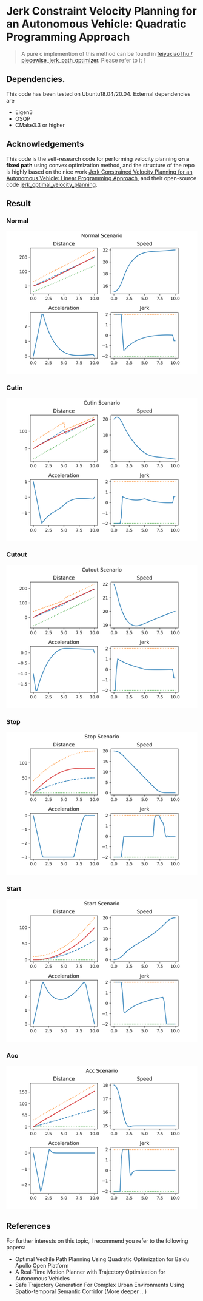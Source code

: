 # Jerk Constraint Velocity Planning for an Autonomous Vehicle: Quadratic Programming Approach

> A pure c implemention of this method can be found in [feiyuxiaoThu
/
piecewise_jerk_path_optimizer](https://github.com/feiyuxiaoThu/piecewise_jerk_path_optimizer). Please refer to it !

## Dependencies. 
This code has been tested on Ubuntu18.04/20.04. External dependencies are 

- Eigen3
- OSQP
- CMake3.3 or higher

## Acknowledgements
This code is the self-research code for performing velocity planning **on a fixed path** using convex optimization method, and the structure of the repo is highly based on the nice work [Jerk Constrained Velocity Planning for an Autonomous Vehicle: Linear Programming Approach](https://arixv.org/abs/2202.10029), and their open-source code [jerk_optimal_velocity_planning](https://github.com/pflab-ut/jerk_optimal_velocity_planning).

## Result

### Normal

![](/result/Normal.png)

### Cutin

![](/result/Cutin.png)

### Cutout

![](/result/Cutout.png)

### Stop

![](/result/Stop.png)

### Start 

![](/result/Start.png)

### Acc

![](/result/Acc.png)

## References

For further interests on this topic, I recommend you refer to the following papers:

+ Optimal Vechile Path Planning Using Quadratic Optimization for Baidu Apollo Open Platform
+ A Real-Time Motion Planner with Trajectory Optimization for Autonomous Vehicles
+ Safe Trajectory Generation For Complex Urban Environments Using Spatio-temporal Semantic Corridor (More deeper ...)





